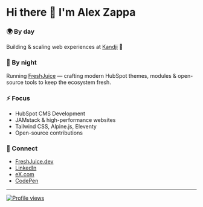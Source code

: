 # Hi there 👋 I'm Alex Zappa

### 🌍 By day
Building & scaling web experiences at [Kandji](https://www.kandji.io) 🚀

### 🍊 By night
Running [FreshJuice](https://freshjuice.dev) — crafting modern HubSpot themes, modules & open-source tools to keep the ecosystem fresh.

### ⚡ Focus
- HubSpot CMS Development
- JAMstack & high-performance websites
- Tailwind CSS, Alpine.js, Eleventy
- Open-source contributions

### 🔗 Connect
- [FreshJuice.dev](https://freshjuice.dev)
- [LinkedIn](https://linkedin.com/in/reatlat)
- [eX.com](https://x.com/reatlat)
- [CodePen](https://codepen.io/reatlat)

---

[![Profile views](https://komarev.com/ghpvc/?username=reatlat&label=Profile%20views&style=social)](https://github.com/reatlat)
